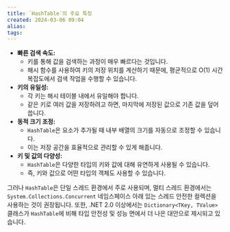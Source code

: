 ```yaml
---
title: `HashTable`의 주요 특징
created: 2024-03-06 09:04
alias:
tags:
---
```

- **빠른 검색 속도:** 
	- 키를 통해 값을 검색하는 과정이 매우 빠르다는 것입니다. 
	- 해시 함수를 사용하여 키의 저장 위치를 계산하기 때문에, 평균적으로 O(1) 시간 복잡도에서 검색 작업을 수행할 수 있습니다.
- **키의 유일성:** 
	- 각 키는 해시 테이블 내에서 유일해야 합니다. 
	- 같은 키로 여러 값을 저장하려고 하면, 마지막에 저장된 값으로 기존 값을 덮어씁니다.
- **동적 크기 조정:** 
	- `HashTable`은 요소가 추가될 때 내부 배열의 크기를 자동으로 조정할 수 있습니다. 
	- 이는 저장 공간을 효율적으로 관리할 수 있게 해줍니다.
- **키 및 값의 다양성:** 
	- `HashTable`은 다양한 타입의 키와 값에 대해 유연하게 사용될 수 있습니다. 
	- 즉, 키와 값으로 어떤 타입의 객체도 사용할 수 있습니다.

그러나 `HashTable`은 단일 스레드 환경에서 주로 사용되며, 멀티 스레드 환경에서는 `System.Collections.Concurrent` 네임스페이스 아래 있는 스레드 안전한 컬렉션을 사용하는 것이 권장됩니다. 
또한, .NET 2.0 이상에서는 `Dictionary<TKey, TValue>` 클래스가 `HashTable`에 비해 타입 안전성 및 성능 면에서 더 나은 대안으로 제시되고 있습니다.


